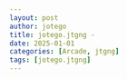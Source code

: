 ```yaml
---
layout: post
author: jotego
title: jotego.jtgng - 
date: 2025-01-01
categories: [Arcade, jtgng]
tags: [jotego.jtgng]
---
```


